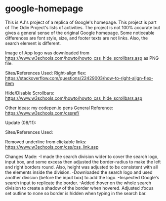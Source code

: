 # google-homepage
This is AJ's project of a replica of Google's homepage.
This project is part of The Odin Project's lists of activities.
The project is not 100% accurate but gives a general sense of the original Google homepage. Some noticeable differences are font style, size, and footer texts are not links. Also, the search element is different. 
 
Image of App logo was downloaded from https://www.w3schools.com/howto/howto_css_hide_scrollbars.asp as PNG file.


 Sites/References Used:
 Right-align flex: https://stackoverflow.com/questions/22429003/how-to-right-align-flex-item

 Hide/Disable Scrollbars: https://www.w3schools.com/howto/howto_css_hide_scrollbars.asp

Other ideas: my codepen.io pens 
General Reference: https://www.w3schools.com/cssref/

Update (08/11):

Sites/References Used:

Removed underline from clickable links: https://www.w3schools.com/css/css_link.asp

Changes Made:
-I made the search division wider to cover the search logo, input box, and some excess then adjusted the border-radius to make the left and right borders round. Also, height was adjusted to be consistent with all the elements inside the division.
-Downloaded the search logo and used another division (before the input box) to add the logo.
-Inspected Google's search input to replicate the border.
-Added :hover on the whole search division to create a shadow of the border when hovered. Adjusted :focus set outline to none so border is hidden when typing in the search bar.